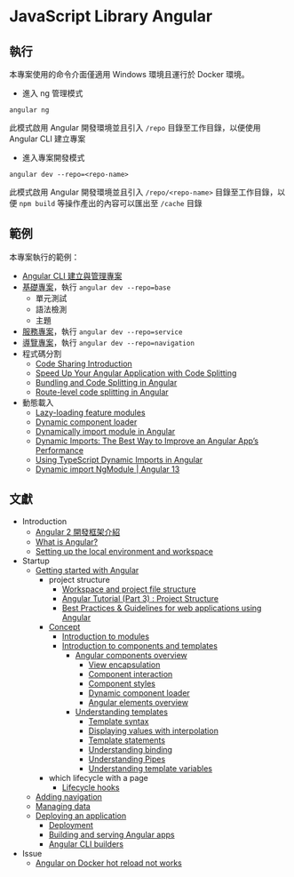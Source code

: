# JavaScript Library Angular

## 執行

本專案使用的命令介面僅適用 Windows 環境且運行於 Docker 環境。

+ 進入 ng 管理模式
```
angular ng
```

此模式啟用 Angular 開發環境並且引入 ```/repo``` 目錄至工作目錄，以便使用 Angular CLI 建立專案

+ 進入專案開發模式
```
angular dev --repo=<repo-name>
```

此模式啟用 Angular 開發環境並且引入 ```/repo/<repo-name>``` 目錄至工作目錄，以便 ```npm build``` 等操作產出的內容可以匯出至 ```/cache``` 目錄

## 範例

本專案執行的範例：

+ [Angular CLI 建立與管理專案](./repo/readme.md)
+ [基礎專案](./repo/base/README.md)，執行 ```angular dev --repo=base```
    - 單元測試
    - 語法檢測
    - 主題
+ [服務專案](./repo/service/README.md)，執行 ```angular dev --repo=service```
+ [導覽專案](./repo/navigation/README.md)，執行 ```angular dev --repo=navigation```
+ 程式碼分割
    - [Code Sharing Introduction](https://v6.docs.nativescript.org/angular/code-sharing/intro)
    - [Speed Up Your Angular Application with Code Splitting](https://www.telerik.com/blogs/speed-up-angular-application-code-splitting)
    - [Bundling and Code Splitting in Angular](https://www.pluralsight.com/guides/bundling-and-code-splitting-in-angular)
    - [Route-level code splitting in Angular](https://web.dev/route-level-code-splitting-in-angular/)
+ 動態載入
    - [Lazy-loading feature modules](https://angular.io/guide/lazy-loading-ngmodules)
    - [Dynamic component loader](https://angular.io/guide/dynamic-component-loader)
    - [Dynamically import module in Angular](https://dev.to/railsstudent/dynamically-import-module-in-angular-29n6)
    - [Dynamic Imports: The Best Way to Improve an Angular App’s Performance](https://javascript.plainenglish.io/dynamic-imports-the-best-way-to-improve-angular-application-performance-2295f25adf83)
    - [Using TypeScript Dynamic Imports in Angular](https://netbasal.com/d210547484dd)
    - [Dynamic import NgModule | Angular 13](https://medium.com/@teslenkooleg2017/e7183c6743c6)

## 文獻

+ Introduction
    - [Angular 2 開發框架介紹](https://blog.miniasp.com/post/2016/07/26/Introduction-to-Angular-2)
    - [What is Angular?](https://angular.tw/guide/what-is-angular)
    - [Setting up the local environment and workspace](https://angular.io/guide/setup-local)
+ Startup
    - [Getting started with Angular](https://angular.tw/start)
        - project structure
            + [Workspace and project file structure](https://angular.tw/guide/file-structure)
            + [Angular Tutorial (Part 3) : Project Structure](https://helpmecoder.com/2019/05/12/angular-project-structure/)
            + [Best Practices & Guidelines for web applications using Angular](https://blogs.halodoc.io/angular-best-practices/)
        - [Concept](https://angular.tw/guide/architecture)
            + [Introduction to modules](https://angular.tw/guide/architecture-modules)
            + [Introduction to components and templates](https://angular.tw/guide/architecture-components)
                - [Angular components overview](https://angular.tw/guide/component-overview)
                    + [View encapsulation](https://angular.tw/guide/view-encapsulation)
                    + [Component interaction](https://angular.tw/guide/component-interaction)
                    + [Component styles](https://angular.tw/guide/component-styles)
                    + [Dynamic component loader](https://angular.tw/guide/dynamic-component-loader)
                    + [Angular elements overview](https://angular.tw/guide/elements)
                - [Understanding templates](https://angular.tw/guide/template-overview)
                    + [Template syntax](https://angular.tw/guide/template-syntax)
                    + [Displaying values with interpolation](https://angular.tw/guide/interpolation)
                    + [Template statements](https://angular.tw/guide/template-statements)
                    + [Understanding binding](https://angular.tw/guide/binding-overview)
                    + [Understanding Pipes](https://angular.tw/guide/pipes-overview)
                    + [Understanding template variables](https://angular.tw/guide/template-reference-variables)
        - which lifecycle with a page
            + [Lifecycle hooks](https://angular.tw/guide/lifecycle-hooks)
    - [Adding navigation](https://angular.tw/start/start-routing)
    - [Managing data](https://angular.tw/start/start-data)
    - [Deploying an application](https://angular.tw/start/start-deployment)
        + [Deployment](https://angular.tw/guide/deployment)
        + [Building and serving Angular apps](https://angular.tw/guide/build)
        + [Angular CLI builders](https://angular.io/guide/cli-builder)
+ Issue
    - [Angular on Docker hot reload not works](https://stackoverflow.com/questions/69101814)
